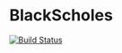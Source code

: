 # BlackScholes

[![Build Status](https://travis-ci.org/AsafManela/BlackScholes.jl.svg?branch=master)](https://travis-ci.org/AsafManela/BlackScholes.jl)
